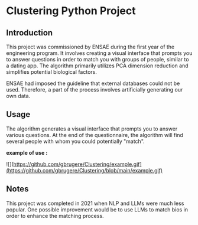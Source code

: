 # Clustering Python Project

## Introduction

This project was commissioned by ENSAE during the first year of the engineering program. It involves creating a visual interface that prompts you to answer questions in order to match you with groups of people, similar to a dating app. The algorithm primarily utilizes PCA dimension reduction and simplifies potential biological factors.

ENSAE had imposed the guideline that external databases could not be used. Therefore, a part of the process involves artificially generating our own data.

## Usage
The algorithm generates a visual interface that prompts you to answer various questions. At the end of the questionnaire, the algorithm will find several people with whom you could potentially "match".

**example of use :**

![](https://github.com/gbrugere/Clustering/example.gif](https://github.com/gbrugere/Clustering/blob/main/example.gif)

## Notes

This project was completed in 2021 when NLP and LLMs were much less popular. One possible improvement would be to use LLMs to match bios in order to enhance the matching process.
